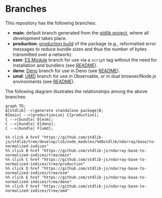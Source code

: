 <!--

@license Apache-2.0

Copyright (c) 2022 The Stdlib Authors.

Licensed under the Apache License, Version 2.0 (the "License");
you may not use this file except in compliance with the License.
You may obtain a copy of the License at

    http://www.apache.org/licenses/LICENSE-2.0

Unless required by applicable law or agreed to in writing, software
distributed under the License is distributed on an "AS IS" BASIS,
WITHOUT WARRANTIES OR CONDITIONS OF ANY KIND, either express or implied.
See the License for the specific language governing permissions and
limitations under the License.

-->

# Branches

This repository has the following branches:

-   **main**: default branch generated from the [stdlib project][stdlib-url], where all development takes place.
-   **production**: [production build][production-url] of the package (e.g., reformatted error messages to reduce bundle sizes and thus the number of bytes transmitted over a network).
-   **esm**: [ES Module][esm-url] branch for use via a `script` tag without the need for installation and bundlers (see [README][esm-readme]).
-   **deno**: [Deno][deno-url] branch for use in Deno (see [README][deno-readme]).
-   **umd**: [UMD][umd-url] branch for use in Observable, or in dual browser/Node.js environments (see [README][umd-readme]).

The following diagram illustrates the relationships among the above branches:

```mermaid
graph TD;
A[stdlib]-->|generate standalone package|B;
B[main] -->|productionize| C[production];
C -->|bundle| D[esm];
C -->|bundle| E[deno];
C -->|bundle| F[umd];

%% click A href "https://github.com/stdlib-js/stdlib/tree/develop/lib/node_modules/%40stdlib/ndarray/base/to-normalized-indices"
%% click B href "https://github.com/stdlib-js/ndarray-base-to-normalized-indices/tree/main"
%% click C href "https://github.com/stdlib-js/ndarray-base-to-normalized-indices/tree/production"
%% click D href "https://github.com/stdlib-js/ndarray-base-to-normalized-indices/tree/esm"
%% click E href "https://github.com/stdlib-js/ndarray-base-to-normalized-indices/tree/deno"
%% click F href "https://github.com/stdlib-js/ndarray-base-to-normalized-indices/tree/umd"
```

[stdlib-url]: https://github.com/stdlib-js/stdlib/tree/develop/lib/node_modules/%40stdlib/ndarray/base/to-normalized-indices
[production-url]: https://github.com/stdlib-js/ndarray-base-to-normalized-indices/tree/production
[deno-url]: https://github.com/stdlib-js/ndarray-base-to-normalized-indices/tree/deno
[deno-readme]: https://github.com/stdlib-js/ndarray-base-to-normalized-indices/blob/deno/README.md
[umd-url]: https://github.com/stdlib-js/ndarray-base-to-normalized-indices/tree/umd
[umd-readme]: https://github.com/stdlib-js/ndarray-base-to-normalized-indices/blob/umd/README.md
[esm-url]: https://github.com/stdlib-js/ndarray-base-to-normalized-indices/tree/esm
[esm-readme]: https://github.com/stdlib-js/ndarray-base-to-normalized-indices/blob/esm/README.md